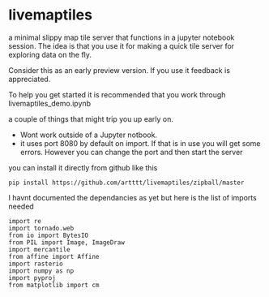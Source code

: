 # livemaptiles
a minimal slippy map tile server that functions in a jupyter notebook session. The idea is that you use it for making a quick tile server for exploring data on the fly.

Consider this as an early preview version. If you use it feedback is appreciated.

To help you get started it is recommended that you work through livemaptiles_demo.ipynb

a couple of things that might trip you up early on.
 - Wont work outside of a Jupyter notbook.
 - it uses port 8080 by default on import. If that is in use you will get some errors. However you can change the port and then start the server 

you can install it directly from github like this
```
pip install https://github.com/artttt/livemaptiles/zipball/master
```

I havnt documented the dependancies as yet but here is the list of imports needed
```
import re
import tornado.web
from io import BytesIO
from PIL import Image, ImageDraw
import mercantile
from affine import Affine
import rasterio
import numpy as np
import pyproj
from matplotlib import cm
```
